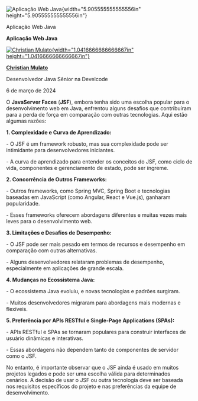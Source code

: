 ![Aplicação Web Java](c:\dev\personal_articles\md\media/media/image1.jpeg){width="5.905555555555556in" height="5.905555555555556in"}

Aplicação Web Java

**Aplicação Web Java**

[![Christian Mulato](c:\dev\personal_articles\md\media/media/image2.jpeg){width="1.0416666666666667in" height="1.0416666666666667in"}](https://www.linkedin.com/in/chmulato/)

[**Christian Mulato**](https://www.linkedin.com/in/chmulato/)

Desenvolvedor Java Sênior na Develcode

6 de março de 2024

O **JavaServer Faces** (**JSF**), embora tenha sido uma escolha popular para o desenvolvimento web em Java, enfrentou alguns desafios que contribuíram para a perda de força em comparação com outras tecnologias. Aqui estão algumas razões:

**1. Complexidade e Curva de Aprendizado:**

\- O JSF é um framework robusto, mas sua complexidade pode ser intimidante para desenvolvedores iniciantes.

\- A curva de aprendizado para entender os conceitos do JSF, como ciclo de vida, componentes e gerenciamento de estado, pode ser íngreme.

**2. Concorrência de Outros Frameworks:**

\- Outros frameworks, como Spring MVC, Spring Boot e tecnologias baseadas em JavaScript (como Angular, React e Vue.js), ganharam popularidade.

\- Esses frameworks oferecem abordagens diferentes e muitas vezes mais leves para o desenvolvimento web.

**3. Limitações e Desafios de Desempenho:**

\- O JSF pode ser mais pesado em termos de recursos e desempenho em comparação com outras alternativas.

\- Alguns desenvolvedores relataram problemas de desempenho, especialmente em aplicações de grande escala.

**4. Mudanças no Ecossistema Java:**

\- O ecossistema Java evoluiu, e novas tecnologias e padrões surgiram.

\- Muitos desenvolvedores migraram para abordagens mais modernas e flexíveis.

**5. Preferência por APIs RESTful e Single-Page Applications (SPAs):**

\- APIs RESTful e SPAs se tornaram populares para construir interfaces de usuário dinâmicas e interativas.

\- Essas abordagens não dependem tanto de componentes de servidor como o JSF.

No entanto, é importante observar que o JSF ainda é usado em muitos projetos legados e pode ser uma escolha válida para determinados cenários. A decisão de usar o JSF ou outra tecnologia deve ser baseada nos requisitos específicos do projeto e nas preferências da equipe de desenvolvimento.
